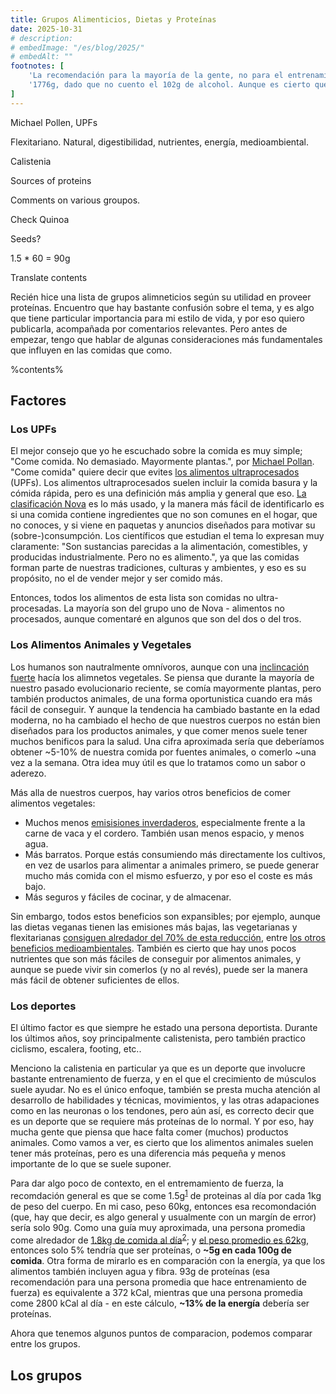 ```yaml
---
title: Grupos Alimenticios, Dietas y Proteínas
date: 2025-10-31
# description: 
# embedImage: "/es/blog/2025/"
# embedAlt: ""
footnotes: [
    'La recomendación para la mayoría de la gente, no para el entrenamiento de fuerza, es 0.8g / kg, casi la mitad.',
    '1776g, dado que no cuento el 102g de alcohol. Aunque es cierto que hay personas que probablemente comen demasiado y otras que no comen suficiente, la estimación de peso también incluye esto (por. ej. dice ~34.7% del mundo tiene sobrepeso), así que creo que las cifras siguen siendo una estimacion adecuada.'
]
---
```

Michael Pollen, UPFs

Flexitariano. Natural, digestibilidad, nutrientes, energía, medioambiental.

Calistenia

Sources of proteins

Comments on various groupos.

Check Quinoa

Seeds?

1.5 * 60 = 90g

Translate contents



Recién hice una lista de grupos alimneticios según su utilidad en proveer proteínas. Encuentro que hay bastante confusión sobre el tema, y es algo que tiene particular importancia para mi estilo de vida, y por eso quiero publicarla, acompañada por comentarios relevantes. Pero antes de empezar, tengo que hablar de algunas consideraciones más fundamentales que influyen en las comidas que como.

%contents%

## Factores

### Los UPFs

El mejor consejo que yo he escuchado sobre la comida es muy simple; "Come comida. No demasiado. Mayormente plantas.", por [Michael Pollan](https://web.archive.org/web/20251007053553/https://www.nytimes.com/2007/01/28/magazine/28nutritionism.t.html). "Come comida" quiere decir que evites [los alimentos ultraprocesados](https://en.wikipedia.org/wiki/Nova_classification) (UPFs). Los alimentos ultraprocesados suelen incluir la comida basura y la cómida rápida, pero es una definición más amplia y general que eso. [La clasificación Nova](https://en.wikipedia.org/wiki/Nova_classification) es lo más usado, y la manera más fácil de identificarlo es si una comida contiene ingredientes que no son comunes en el hogar, que no conoces, y si viene en paquetas y anuncios diseñados para motivar su (sobre-)consumpción. Los científicos que estudian el tema lo expresan muy claramente: "Son sustancias parecidas a la alimentación, comestibles, y producidas industrialmente. Pero no es alimento.", ya que las comidas forman parte de nuestras tradiciones, culturas y ambientes, y eso es su propósito, no el de vender mejor y ser comido más.

Entonces, todos los alimentos de esta lista son comidas no ultra-procesadas. La mayoría son del grupo uno de Nova - alimentos no procesados, aunque comentaré en algunos que son del dos o del tros.

### Los Alimentos Animales y Vegetales

Los humanos son nautralmente omnívoros, aunque con una [inclincación](https://www.sinergiaanimalinternational.org/single-post/are-humans-carnivores#:~:text=Are%20humans%20natural%20herbivores) [fuerte](https://michaelbluejay.com/veg/natural.html) hacía los alimnetos vegetales. Se piensa que durante la mayoría de nuestro pasado evolucionario reciente, se comía mayormente plantas, pero también productos animales, de una forma oportunistica cuando era más fácil de conseguir. Y aunque la tendencia ha cambiado bastante en la edad moderna, no ha cambiado el hecho de que nuestros cuerpos no están bien diseñados para los productos animales, y que comer menos suele tener muchos benificos para la salud. Una cifra aproximada sería que deberíamos obtener ~5-10% de nuestra comida por fuentes animales, o comerlo ~una vez a la semana. Otra idea muy útil es que lo tratamos como un sabor o aderezo.

Más alla de nuestros cuerpos, hay varios otros beneficios de comer alimentos vegetales:
* Muchos menos [emisisiones inverdaderos](https://ourworldindata.org/carbon-footprint-food-methane), especialmente frente a la carne de vaca y el cordero. También usan menos espacio, y menos agua.
* Más barratos. Porque estás consumiendo más directamente los cultivos, en vez de usarlos para alimentar a animales primero, se puede generar mucho más comida con el mismo esfuerzo, y por eso el coste es más bajo.
* Más seguros y fáciles de cocinar, y de almacenar.

Sin embargo, todos estos beneficios son expansibles; por ejemplo, aunque las dietas veganas tienen las emisiones más bajas, las vegetarianas y flexitarianas [consiguen alredador del 70% de esta reducción](https://link.springer.com/article/10.1007/s10584-014-1169-1), entre [los otros beneficios medioambientales](https://www.nature.com/articles/s43016-023-00795-w/figures/3). También es cierto que hay unos pocos nutrientes que son más fáciles de conseguir por alimentos animales, y aunque se puede vivir sin comerlos (y no al revés), puede ser la manera más fácil de obtener suficientes de ellos.

### Los deportes

El último factor es que siempre he estado una persona deportista. Durante los últimos años, soy principalmente calistenista, pero también practico ciclismo, escalera, footing, etc..

Menciono la calistenia en particular ya que es un deporte que involucre bastante entrenamiento de fuerza, y en el que el crecimiento de músculos suele ayudar. No es el único enfoque, también se presta mucha atención al desarrollo de habilidades y técnicas, movimientos, y las otras adapaciones como en las neuronas o los tendones, pero aún así, es correcto decir que es un deporte que se requiere más proteínas de lo normal. Y por eso, hay mucha gente que piensa que hace falta comer (muchos) productos animales. Como vamos a ver, es cierto que los alimentos animales suelen tener más proteínas, pero es una diferencia más pequeña y menos importante de lo que se suele suponer.

Para dar algo poco de contexto, en el entremamiento de fuerza, la recomdación general es que se come 1.5g<sup><a id="n-1" href="#fn-1">1</a></sup> de proteinas al día por cada 1kg de peso del cuerpo. En mi caso, peso 60kg, entonces esa recomondación (que, hay que decir, es algo general y usualmente con un margín de error) sería solo 90g. Como una guía muy aproximada, una persona promedia come alredador de [1.8kg de comida al día](https://www.nationalgeographic.com/what-the-world-eats/)<sup><a id="n-2" href="#fn-2">2</a></sup>; y [el peso promedio es 62kg](https://en.wikipedia.org/wiki/Human_body_weight#Average_weight_around_the_world), entonces solo 5% tendría que ser proteínas, o **~5g en cada 100g de comida**. Otra forma de mirarlo es en comparación con la energía, ya que los alimentos también incluyen agua y fibra. 93g de proteínas (esa recomendación para una persona promedia que hace entrenamiento de fuerza) es equivalente a 372 kCal, mientras que una persona promedia come 2800 kCal al día - en este cálculo, **~13% de la energía** debería ser proteínas.

Ahora que tenemos algunos puntos de comparacion, podemos comparar entre los grupos.

## Los grupos

